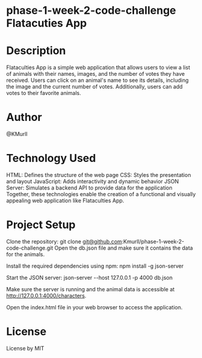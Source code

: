 # phase-1-week-2-code-challenge Flatacuties App

# Description

Flataculties App is a simple web application that allows users to view a list of animals with their names, images, and the number of votes they have received. Users can click on an animal's name to see its details, including the image and the current number of votes. Additionally, users can add votes to their favorite animals.

# Author

@KMurll

# Technology Used

HTML: Defines the structure of the web page
CSS: Styles the presentation and layout
JavaScript: Adds interactivity and dynamic behavior
JSON Server:  Simulates a backend API to provide data for the application
Together, these technologies enable the creation of a functional and visually appealing web application like Flataculties App.

# Project Setup

Clone the repository:
git clone git@github.com:Kmurll/phase-1-week-2-code-challenge.git
Open the db.json file and make sure it contains the data for the animals.
    
Install the required dependencies using npm:
npm install -g json-server

Start the JSON server:
json-server --host 127.0.0.1 -p 4000 db.json

Make sure the server is running and the animal data is accessible at http://127.0.0.1:4000/characters.

Open the index.html file in your web browser to access the application.

# License

License by MIT
